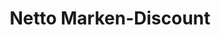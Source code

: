 ---
title: "Netto Marken-Discount"
url: /grevenbroich/netto-marken-discount-stadionstrasse/
shop: Supermarkt
---